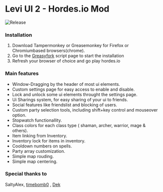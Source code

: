 # Levi UI 2 - Hordes.io Mod
![Release](https://img.shields.io/badge/release-v2.1.0-blue "Release")

### Installation
1. Download Tampermonkey or Greasemonkey for Firefox or Chromiumbased browsers(chrome).
2. Go to the [Greasyfork](https://greasyfork.org/en/scripts/397058-levi-ui-2-hordes-io "Greasyfork") script page to start the installation
3. Refresh your browser of choice and go play hordes.io

### Main features
- Window-Dragging by the header of most ui elements.
- Custom settings page for easy access to enable and disable.
- Lock and unlock some ui elements throught the settings page.
- Ui Sharings system, for easy sharing of your ui to friends.
- Social features like friendslist and blocking of users.
- Custom party selection tools, including shift+key control and mouseover option.
- Stopwatch functionallity.
- Class colors for each class type ( shaman, archer, warrior, mage & others).
- Item linking from Inventory.
- Inventory lock for items in inventory.
- Cooldown numbers on spells.
- Party array customization.
- Simple map rouding.
- Simple map centering.


### Special thanks to

SaltyAlex, [timebomb0](https://github.com/timebomb0 "timebomb0") , [Dek](https://github.com/dekdevy "Dek")
